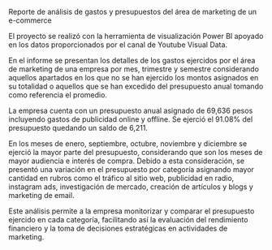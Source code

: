 Reporte de análisis de gastos y presupuestos del área de marketing de un e-commerce

El proyecto se realizó con la herramienta de visualización Power BI apoyado en los datos proporcionados por el canal de Youtube Visual Data.

En el informe se presentan los detalles de los gastos ejercidos por el área de marketing de una empresa por mes, trimestre y semestre considerando aquellos apartados en los que no se han ejercido los montos asignados en su totalidad o aquellos que se han excedido del presupuesto anual tomando como referencia el promedio.

La empresa cuenta con un presupuesto anual asignado de 69,636 pesos incluyendo gastos de publicidad online y offline. Se ejerció el 91.08% del presupuesto quedando un saldo de 6,211.

En los meses de enero, septiembre, octubre, noviembre y diciembre se ejerció la mayor parte del presupuesto, considerando que son los meses de mayor audiencia e interés de compra. Debido a esta consideración, se presentó una variación en el presupuesto por categoría asignando mayor cantidad en rubros como el tráfico al sitio web, publicidad en radio, instagram ads, investigación de mercado, creación de artículos y blogs y marketing de email.

Este análisis permite a la empresa monitorizar y comparar el presupuesto ejercido en cada categoría, facilitando así la evaluación del rendimiento financiero y la toma de decisiones estratégicas en actividades de marketing.

